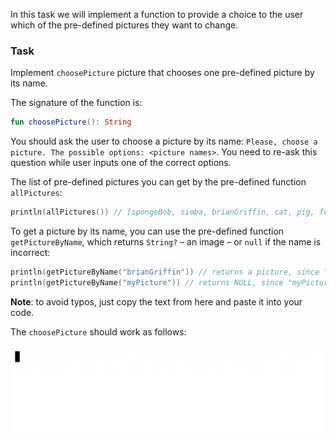In this task we will implement a function to provide a choice to the user which 
of the pre-defined pictures they want to change.

### Task

Implement `choosePicture` picture that chooses one pre-defined picture by its name.

<div class="hint" title="Click me to see the signature of the choosePicture function">

The signature of the function is:
```kotlin
fun choosePicture(): String
```
</div>

You should ask the user to choose a picture by its name: 
`Please, choose a picture. The possible options: <picture names>`.
You need to re-ask this question while user inputs one of the correct options.

The list of pre-defined pictures you can get by the pre-defined function `allPictures`:

```kotlin
println(allPictures()) // [spongeBob, simba, brianGriffin, cat, pig, fox, monkey, elephant, android, apple]
```

To get a picture by its name, you can use the pre-defined function `getPictureByName`,
which returns `String?` – an image – or `null` if the name is incorrect:

```kotlin
println(getPictureByName("brianGriffin")) // returns a picture, since "brianGriffin" is in allPictures() result
println(getPictureByName("myPicture")) // returns NULL, since "myPicture" is NOT in allPictures() result
```

**Note**: to avoid typos, just copy the text from here and paste it into your code.

The `choosePicture` should work as follows:

![`choosePicture` function work](../../utils/src/main/resources/images/part1/almost.done/choose_picture.gif "`choosePicture` function work")

